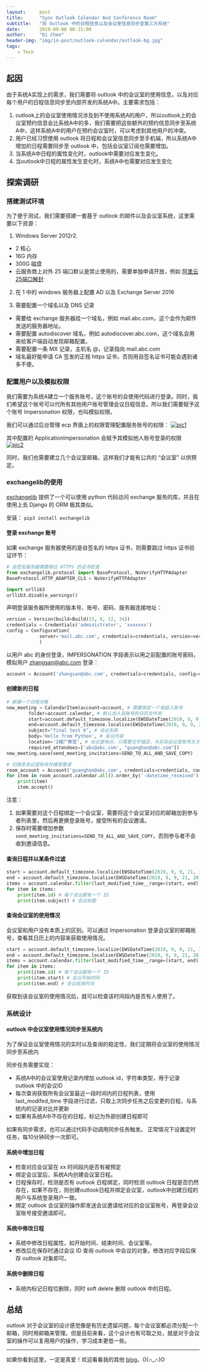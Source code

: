 ```yaml
---
layout:     post
title:      "Sync Outlook Calendar And Conference Room"
subtitle:   "将 Outlook 中的日程信息以及会议室信息同步至第三方系统"
date:       2019-09-08 00:15:00
author:     "Di Chen"
header-img: "img/in-post/outlook-calendar/outlook-bg.jpg"
tags:
    - Tech
---
```


## 起因

由于系统A实现上的需求，我们需要将 outlook 中的会议室的使用信息，以及对应每个用户的日程信息同步至内部开发的系统A中。主要需求包括：

1. outlook上的会议室使用情况涉及到不使用系统A的用户，所以outlook上的会议室预约信息会比系统A中的多，我们需要把这些额外的预约信息同步至系统A中，这样系统A中的用户在预约会议室时，可以考虑到其他用户的冲突。
2. 用户已经习惯使用 outlook 将日程和会议室信息同步至手机端，所以系统A中增加的日程需要同步至 outlook 中，包括会议室订阅也需要增加。
3. 当系统A中日程的属性变化时，outlook中需要对应发生变化。
4. 当outlook中日程的属性发生变化时，系统A中也需要对应发生变化

## 探索调研

### 搭建测试环境

为了便于测试，我们需要搭建一套基于 outlook 的邮件以及会议室系统，这里需要以下资源：

1. Windows Server 2012r2.
 - 2 核心
 - 16G 内存
 - 300G 磁盘
 - 云服务商上对外 25 端口默认是禁止使用的，需要单独申请开放，例如 [阿里云25端口解封](https://help.aliyun.com/knowledge_detail/56130.html)

2. 在 1 中的 windows 服务器上配置 AD 以及 Exchange Server 2016

3. 需要配置一个域名以及 DNS 记录
 - 需要给 exchange 服务器挂一个域名，例如 mail.abc.com，这个会作为邮件发送的服务器地址。
 - 需要配置 autodiscover 域名，例如 autodiscover.abc.com，这个域名会用来给客户端自动发现邮箱配置。
 - 需要配置一条 MX 记录，主机名 @，记录指向 mail.abc.com
 - 域名最好能申请 CA 签发的正规 https 证书，否则用自签名证书可能会遇到诸多不便。

### 配置用户以及模拟权限

我们需要为系统A建立一个服务账号，这个账号的会使用代码进行登录。同时，我们希望这个账号可以代所有其他用户账号管理会议日程信息，所以我们需要赋予这个账号 Impersonation 权限，也叫模拟权限。

我们可以通过后台管理 ecp 界面上的权限管理配置服务账号的权限：
[![pic1](/img/in-post/outlook-calendar/pic1.png)](/img/in-post/outlook-calendar/pic1.png)

其中配置的 ApplicationImpersonation 会赋予其模拟他人账号登录的权限
[![pic2](/img/in-post/outlook-calendar/pic2.png)](/img/in-post/outlook-calendar/pic2.png)

同时，我们也需要建立几个会议室邮箱，这样我们才能有公共的 “会议室” 以供预定。

### exchangelib的使用

[exchangelib](https://github.com/ecederstrand/exchangelib) 提供了一个可以使用 python 代码访问 exchange 服务的库，并且在使用上去 Django 的 ORM 极其类似。

安装：
`pip3 install exchangelib`

#### 登录 exchange 账号

如果 exchange 服务器使用的是自签名的 https 证书，则需要跳过 https 证书验证环节：

```python
# 自签名服务器需要跳过 HTTPS 的证书检查
from exchangelib.protocol import BaseProtocol, NoVerifyHTTPAdapter
BaseProtocol.HTTP_ADAPTER_CLS = NoVerifyHTTPAdapter

import urllib3
urllib3.disable_warnings()
```

声明登录服务器所使用的版本号、账号、密码、服务器连接地址：

```python
version = Version(build=Build(15, 0, 12, 34))
credentials = Credentials('administrator', 'xxxxxxx')
config = Configuration(
            server='mail.abc.com', credentials=credentials, version=version, auth_type=NTLM
            )
```

以用户 abc 的身份登录，IMPERSONATION 字段表示以用之前配置的账号密码，模拟用户 zhangsan@abc.com 登录：

```python
account = Account('zhangsan@abc.com', credentials=credentials, config=config, access_type=IMPERSONATION)
```

#### 创建新的日程

```python
# 新建一个日程对象
new_meeting = CalendarItem(account=account, # 需要绑定一个发起人账号
        folder=account.calendar, # 默认加入该账号的日历文件夹
        start=account.default_timezone.localize(EWSDateTime(2019, 9, 9, 21, 3)), #带时区的开始和结束时间
        end=account.default_timezone.localize(EWSDateTime(2019, 9, 9, 21, 20)), #带时区的开始和结束时间
        subject="final test 6", # 会议名称
        body='Hello from Python', # 会议内容
        location='2楼广寒宫', # 会议室地点，只需要文字描述，与实际会议室账号无关
        required_attendees=['abc@abc.com', "guanghan@abc.com"])
new_meeting.save(send_meeting_invitations=SEND_TO_ALL_AND_SAVE_COPY)

# 切换至会议室账号并接受邀请
room_account = Account('guanghan@abc.com', credentials=credentials, config=config, access_type=IMPERSONATION)
for item in room_account.calendar.all().order_by('-datetime_received')[:5]:
    print(item)
    item.accept()
```

注意：
1. 如果需要对这个日程绑定一个会议室，需要将这个会议室对应的邮箱加到参与者列表里，然后再更换登录账号，接受所有的会议邀请。
2. 保存时需要增加参数 `send_meeting_invitations=SEND_TO_ALL_AND_SAVE_COPY`，否则参与者不会收到邀请信息。

#### 查询日程并以某条件过滤

```python
start = account.default_timezone.localize(EWSDateTime(2019, 9, 9, 21, 3))
end = account.default_timezone.localize(EWSDateTime(2019, 9, 9, 21, 20))
items = account.calendar.filter(last_modified_time__range=(start, end))
for item in items:
	print(item.id) # 每个会议都有一个 ID
	print(item.subject) # 会议标题
```

#### 查询会议室的使用情况

会议室和用户没有本质上的区别。可以通过 Impersonation 登录会议室的邮箱账号，查看其日历上的内容来获取使用情况。

```python
start = account.default_timezone.localize(EWSDateTime(2019, 9, 9, 21, 3))
end = account.default_timezone.localize(EWSDateTime(2019, 9, 9, 21, 20))
items = account.calendar.filter(last_modified_time__range=(start, end))
for item in items:
	print(item.id) # 每个会议都有一个 ID
	print(item.start) # 会议开始时间
	print(item.end) # 会议结束时间
```

获取到该会议室的使用情况后，就可以检查该时间段内是否有人使用了。

### 系统设计

#### outlook 中会议室使用情况同步至系统内

为了保证会议室使用情况的实时以及查询的稳定性，我们定期将会议室的使用情况同步至系统内

同步任务需要实现：
  - 系统A中的会议室使用记录内增加 outlook id，字符串类型，用于记录 outlook 中的会议ID
  - 每次查询获取所有会议室最近一段时间内的日程列表，使用 last_modifed_time 字段进行过滤，只取上次同步任务之后变更的日程，与系统内的记录对比并更新
  - 如果有系统A中不存在的日程，标记为外部创建日程即可

如果有同步需求，也可以通过代码手动调用同步任务触发。
正常情况下设置定时任务，每10分钟同步一次即可。

#### 系统中增加日程

 - 检查对应会议室在 xx 时间段内是否有被预定
 - 绑定会议室后，系统A内创建会议室日程。
 - 日程保存时，检测是否有 outlook 日程绑定，同时检测 outlook 日程是否仍然存在，如果不存在，则创建outlook日程并绑定会议室，outlook中创建日程的用户与系统登录用户一致。
 - 绑定 outlook 会议室的操作即发送会议邀请给对应的会议室账号，再登录会议室账号接受邀请即可。

#### 系统中修改日程
 - 系统中修改日程属性，如开始时间、结束时间、会议室等。
 - 修改后在保存时通过会议 ID 查询 outlook 中会议的对象，修改对应字段后保存 outlook 对象即可。

#### 系统中删除日程
 - 系统内标记日程位删除，同时 soft delete 删除 outlook 中的日程。

## 总结

outlook 对于会议室的设计感觉像是有历史遗留问题，每个会议室都必须分配一个邮箱，同时用邮箱来管理。但是目前来看，这个设计也有可取之处，就是对于会议室的操作可以复用用户的操作，学习成本更低一些。

---

如果你看到这里，一定是真爱！欢迎看看我的其他 [blog](http://chendi.me/)。O(∩_∩)O
